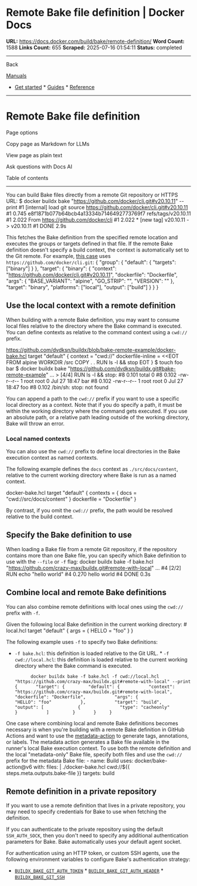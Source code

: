 # Remote Bake file definition | Docker Docs

**URL:** https://docs.docker.com/build/bake/remote-definition/
**Word Count:** 1588
**Links Count:** 655
**Scraped:** 2025-07-16 01:54:11
**Status:** completed

---

Back

[Manuals](https://docs.docker.com/manuals/)

  * [Get started](https://docs.docker.com/get-started/)   * [Guides](https://docs.docker.com/guides/)   * [Reference](https://docs.docker.com/reference/)

* * *

# Remote Bake file definition

Page options

Copy page as Markdown for LLMs

View page as plain text

Ask questions with Docs AI

Table of contents

* * *

You can build Bake files directly from a remote Git repository or HTTPS URL:               $ docker buildx bake "https://github.com/docker/cli.git#v20.10.11" --print     #1 [internal] load git source https://github.com/docker/cli.git#v20.10.11     #1 0.745 e8f1871b077b64bcb4a13334b7146492773769f7       refs/tags/v20.10.11     #1 2.022 From https://github.com/docker/cli     #1 2.022  * [new tag]         v20.10.11  -> v20.10.11     #1 DONE 2.9s     

This fetches the Bake definition from the specified remote location and executes the groups or targets defined in that file. If the remote Bake definition doesn't specify a build context, the context is automatically set to the Git remote. For example, [this case](https://github.com/docker/cli/blob/2776a6d694f988c0c1df61cad4bfac0f54e481c8/docker-bake.hcl#L17-L26) uses `https://github.com/docker/cli.git`:               {       "group": {         "default": {           "targets": ["binary"]         }       },       "target": {         "binary": {           "context": "https://github.com/docker/cli.git#v20.10.11",           "dockerfile": "Dockerfile",           "args": {             "BASE_VARIANT": "alpine",             "GO_STRIP": "",             "VERSION": ""           },           "target": "binary",           "platforms": ["local"],           "output": ["build"]         }       }     }

## Use the local context with a remote definition

When building with a remote Bake definition, you may want to consume local files relative to the directory where the Bake command is executed. You can define contexts as relative to the command context using a `cwd://` prefix.

https://github.com/dvdksn/buildx/blob/bake-remote-example/docker-bake.hcl               target "default" {       context = "cwd://"       dockerfile-inline = <<EOT     FROM alpine     WORKDIR /src     COPY . .     RUN ls -l && stop     EOT     }               $ touch foo bar     $ docker buildx bake "https://github.com/dvdksn/buildx.git#bake-remote-example"                    ...      > [4/4] RUN ls -l && stop:     #8 0.101 total 0     #8 0.102 -rw-r--r--    1 root     root             0 Jul 27 18:47 bar     #8 0.102 -rw-r--r--    1 root     root             0 Jul 27 18:47 foo     #8 0.102 /bin/sh: stop: not found

You can append a path to the `cwd://` prefix if you want to use a specific local directory as a context. Note that if you do specify a path, it must be within the working directory where the command gets executed. If you use an absolute path, or a relative path leading outside of the working directory, Bake will throw an error.

### Local named contexts

You can also use the `cwd://` prefix to define local directories in the Bake execution context as named contexts.

The following example defines the `docs` context as `./src/docs/content`, relative to the current working directory where Bake is run as a named context.

docker-bake.hcl               target "default" {       contexts = {         docs = "cwd://src/docs/content"       }       dockerfile = "Dockerfile"     }

By contrast, if you omit the `cwd://` prefix, the path would be resolved relative to the build context.

## Specify the Bake definition to use

When loading a Bake file from a remote Git repository, if the repository contains more than one Bake file, you can specify which Bake definition to use with the `--file` or `-f` flag:               docker buildx bake -f bake.hcl "https://github.com/crazy-max/buildx.git#remote-with-local"                    ...     #4 [2/2] RUN echo "hello world"     #4 0.270 hello world     #4 DONE 0.3s

## Combine local and remote Bake definitions

You can also combine remote definitions with local ones using the `cwd://` prefix with `-f`.

Given the following local Bake definition in the current working directory:               # local.hcl     target "default" {       args = {         HELLO = "foo"       }     }

The following example uses `-f` to specify two Bake definitions:

  * `-f bake.hcl`: this definition is loaded relative to the Git URL.   * `-f cwd://local.hcl`: this definition is loaded relative to the current working directory where the Bake command is executed.

              docker buildx bake -f bake.hcl -f cwd://local.hcl "https://github.com/crazy-max/buildx.git#remote-with-local" --print                    {       "target": {         "default": {           "context": "https://github.com/crazy-max/buildx.git#remote-with-local",           "dockerfile": "Dockerfile",           "args": {             "HELLO": "foo"           },           "target": "build",           "output": [             {               "type": "cacheonly"             }           ]         }       }     }

One case where combining local and remote Bake definitions becomes necessary is when you're building with a remote Bake definition in GitHub Actions and want to use the [metadata-action](https://github.com/docker/metadata-action) to generate tags, annotations, or labels. The metadata action generates a Bake file available in the runner's local Bake execution context. To use both the remote definition and the local "metadata-only" Bake file, specify both files and use the `cwd://` prefix for the metadata Bake file:                     - name: Build             uses: docker/bake-action@v6             with:               files: |                 ./docker-bake.hcl                 cwd://${{ steps.meta.outputs.bake-file }}               targets: build

## Remote definition in a private repository

If you want to use a remote definition that lives in a private repository, you may need to specify credentials for Bake to use when fetching the definition.

If you can authenticate to the private repository using the default `SSH_AUTH_SOCK`, then you don't need to specify any additional authentication parameters for Bake. Bake automatically uses your default agent socket.

For authentication using an HTTP token, or custom SSH agents, use the following environment variables to configure Bake's authentication strategy:

  * [`BUILDX_BAKE_GIT_AUTH_TOKEN`](https://docs.docker.com/build/building/variables/#buildx_bake_git_auth_token)   * [`BUILDX_BAKE_GIT_AUTH_HEADER`](https://docs.docker.com/build/building/variables/#buildx_bake_git_auth_header)   * [`BUILDX_BAKE_GIT_SSH`](https://docs.docker.com/build/building/variables/#buildx_bake_git_ssh)